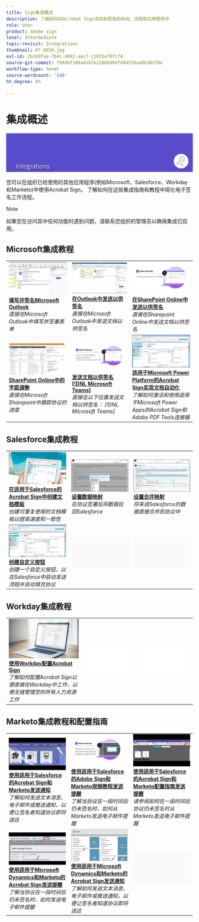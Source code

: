 ```yaml
---
title: Sign集成概述
description: 了解如何将Acrobat Sign添加到现有的系统、流程和应用程序中
role: User
product: adobe sign
level: Intermediate
topic-revisit: Integrations
thumbnail: KT-6850.jpg
exl-id: 2b1b9fae-7b4c-4092-aec7-c2025ef07cf4
source-git-commit: 799dbf108a41b7e2286b99df49d259aa0b382f0e
workflow-type: tm+mt
source-wordcount: '546'
ht-degree: 0%

---
```


# 集成概述

![Sign集成图像](../assets/Hero-Integrate.png)

您可以在组织已经使用的其他应用程序(例如Microsoft、Salesforce、Workday和Marketo)中使用Acrobat Sign。 了解如何在这些集成指南和教程中简化电子签名工作流程。

>[!NOTE]
> 如果您在访问其中任何功能时遇到问题，请联系您组织的管理员以确保集成已启用。

## Microsoft集成教程

<table style="table-layout:fixed">
<tr>
  <td>
    <a href="fill-and-sign-doc-microsoft-outlook.md">
      <img alt="填写并签名Microsoft Outlook" src="../assets/MS-FillSign.png" />
    </a>
    <div>
    <a href="fill-and-sign-doc-microsoft-outlook.md"><strong>填写并签名Microsoft Outlook</strong></a>
    </div>
    <em>直接在Microsoft Outlook中填写并签署表单</em>
    <br>
  </td>
  <td>
    <a href="send-for-signature-with-outlook.md">
      <img alt="在Outlook中发送以供签名" src="../assets/MS-SendOutlook.png" />
    </a>
    <div>
    <a href="send-for-signature-with-outlook.md"><strong>在Outlook中发送以供签名</strong></a>
    </div>
    <em>直接在Microsoft Outlook中发送文档以供签名</em>
    <br>
  </td>
  <td>
    <a href="send-for-signature-with-sharepoint-online.md">
      <img alt="在SharePoint Online中发送以供签名" src="../assets/Sending-in-SP.png" />
    </a>
    <div>
    <a href="send-for-signature-with-sharepoint-online.md"><strong>在SharePoint Online中发送以供签名</strong></a>
    </div>
    <em>直接在Sharepoint Online中发送文档以供签名</em>
    <br>
  </td>
</tr>
<tr>
  <td>
    <a href="track-an-agreement-with-sharepoint-online.md">
      <img alt="SharePoint Online中的字距调整" src="../assets/MS-TrackSP.png" />
    </a>
    <div>
    <a href="track-an-agreement-with-sharepoint-online.md"><strong>SharePoint Online中的字距调整</strong></a>
    </div>
    <em>直接在Microsoft Sharepoint中跟踪协议的进度</em>
    <br>
  </td>
  <td>
    <a href="adobe-sign-teams-mortgage.md">
      <img alt="发送文档以供签名 [!DNL Microsoft Teams]" src="../assets/teamsmortgage.png" />
    </a>
    <div>
    <a href="adobe-sign-teams-mortgage.md"><strong>发送文档以供签名 [!DNL Microsoft Teams]</strong></a>
    </div>
    <em>直接在以下位置发送文档以供签名： [!DNL Microsoft Teams]</em>
    <br>
  </td>
  <td>
    <a href="documentautomation.md">
      <img alt="适用于Microsoft Power Platform的Acrobat Sign实现文档自动化" src="../assets/SF-Button.png" />
    </a>
    <div>
    <a href="documentautomation.md"><strong>适用于Microsoft Power Platform的Acrobat Sign实现文档自动化</strong></a>
    </div>
    <em>了解如何激活和使用适用于Microsoft Power Apps的Acrobat Sign和Adobe PDF Tools连接器</em>
    <br>
  </td>
</tr>
</table>

## Salesforce集成教程

<table style="table-layout:fixed">
<tr>
  <td>
    <a href="create-an-agreement-template.md">
      <img alt="在Acrobat Sign for Salesforce中创建文档模板" src="../assets/SF-Template.png" />
    </a>
    <div>
    <a href="create-an-agreement-template.md"><strong>在适用于Salesforce的Acrobat Sign中创建文档模板</strong></a>
    </div>
    <em>创建可重复使用的文档模板以提高速度和一致性</em>
    <br>
  </td>
  <td>
    <a href="set-up-data-mapping.md">
      <img alt="设置数据映射" src="../assets/SF-DataMapping.png" />
    </a>
    <div>
    <a href="set-up-data-mapping.md"><strong>设置数据映射</strong></a>
    </div>
    <em>在协议签署后将数据拉回Salesforce</em>
    <br>
  </td>
  <td>
    <a href="set-up-merging-map.md">
      <img alt="设置合并映射" src="../assets/SF-MergeMapping.png" />
    </a>
    <div>
    <a href="set-up-merging-map.md"><strong>设置合并映射</strong></a>
    </div>
    <em>将来自Salesforce的数据直接合并到协议中</em>
    <br>
  </td>
</tr>
<tr>
  <td>
    <a href="create-a-custom-button.md">
      <img alt="创建自定义按钮" src="../assets/SF-Button.png" />
    </a>
    <div>
    <a href="create-a-custom-button.md"><strong>创建自定义按钮</strong></a>
    </div>
    <em>创建一个自定义按钮，以在Salesforce中启动发送流程并自动填充协议</em>
    <br>
  </td>
  <td>
    <img alt="间隔条" src="../assets/Grayspacer.png" />
    <div>
    <br>
  </td>
  <td>
    <img alt="间隔条" src="../assets/Grayspacer.png" />
    <div>
    <br>
  </td>
</tr>
</table>

## Workday集成教程

<table style="table-layout:fixed">
<tr>
  <td>
    <a href="workday.md">
      <img alt="使用Workday配置Acrobat Sign" src="../assets/WD-Configure.png" />
    </a>
    <div>
    <a href="workday.md"><strong>使用Workday配置Acrobat Sign</strong></a>
    </div>
    <em>了解如何配置Acrobat Sign以便直接在Workday中工作，以便无缝管理您的所有人力资源工作</em>
    <br>
  </td>
  <td>
    <img alt="间隔条" src="../assets/Whitespacer.png" />
    <div>
    <br>
  </td>
  <td>
    <img alt="间隔条" src="../assets/Whitespacer.png" />
    <div>
    <br>
  </td>
</tr>
</table>

## Marketo集成教程和配置指南

<table style="table-layout:fixed">
<tr>
  <td>
    <a href="marketo-salesforce-sms.md">
      <img alt="使用适用于Salesforce的Acrobat Sign和Marketo发送通知" src="../assets/Integrate-Salesforce-SMS.jpg" />
    </a>
    <div>
    <a href="marketo-salesforce-sms.md"><strong>使用适用于Salesforce的Acrobat Sign和Marketo发送通知</strong></a>
    </div>
    <em>了解如何发送文本消息、电子邮件或推送通知，以便让签名者知道协议即将送达</em>
    <br>
  </td>
  <td>
    <a href="marketo-salesforce-reminder-video.md">
      <img alt="使用适用于Salesforce的Acrobat Sign和Marketo视频教程发送提醒" src="../assets/Integrate-Salesforce-Reminder-Video.png" />
    </a>
    <div>
    <a href="marketo-salesforce-reminder.md"><strong>使用适用于Salesforce的Adobe Sign和Marketo视频教程发送提醒</strong></a>
    </div>
    <em>了解当协议在一段时间后仍未签名时，如何从Marketo发送电子邮件提醒</em>
    <br>
  </td>
  <td>
    <a href="marketo-salesforce-reminder.md">
      <img alt="使用适用于Salesforce的Acrobat Sign和Marketo配置指南发送提醒" src="../assets/Integrate-Salesforce-Reminder.jpg" />
    </a>
    <div>
    <a href="marketo-salesforce-reminder.md"><strong>使用适用于Salesforce的Acrobat Sign和Marketo配置指南发送提醒</strong></a>
    </div>
    <em>请参阅如何在一段时间后协议仍未签名时从Marketo发送电子邮件提醒</em>
    <br>
  </td>
</tr>
<tr>
  <td>
    <a href="marketo-dynamics-reminder.md">
      <img alt="使用适用于Microsoft Dynamics和Marketo的Acrobat Sign发送提醒" src="../assets/Integrate-Dynamics-Reminder.jpg" />
    </a>
    <div>
    <a href="marketo-dynamics-reminder.md"><strong>使用适用于Microsoft Dynamics和Marketo的Acrobat Sign发送提醒</strong></a>
    </div>
    <em>了解当协议在一段时间后仍未签名时，如何发送电子邮件提醒</em>
    <br>
  </td>
  <td>
    <a href="marketo-dynamics-sms.md">
      <img alt="使用Acrobat Sign for Microsoft Dynamics和Marketo发送通知" src="../assets/Integrate-Dynamics-SMS.jpg" />
    </a>
    <div>
    <a href="marketo-dynamics-sms.md"><strong>使用适用于Microsoft Dynamics和Marketo的Acrobat Sign发送通知</strong></a>
    </div>
    <em>了解如何发送文本消息、电子邮件或推送通知，以便让签名者知道协议即将送达</em>
    <br>
  </td>
  <td>
    <img alt="间隔条" src="../assets/Grayspacer.png" />
    <div>
    <br>
  </td>
</tr>
</table>
